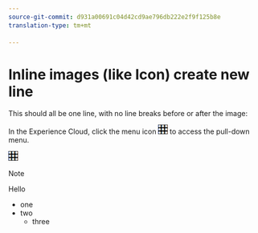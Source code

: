```yaml
---
source-git-commit: d931a00691c04d42cd9ae796db222e2f9f125b8e
translation-type: tm+mt

---
```

# Inline images (like Icon) create new line

This should all be one line, with no line breaks before or after the image:

In the Experience Cloud, click the menu icon  ![](icon.png) to access the pull-down menu.


[![](icon.png)](http://www.google.com)

>[!NOTE]
>Hello
>* one
>* two
>   * three